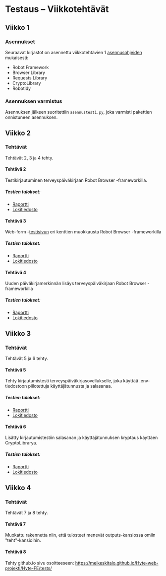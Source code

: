 # Testaus – Viikkotehtävät

## Viikko 1

### Asennukset

Seuraavat kirjastot on asennettu viikkotehtävien 1 
[asennusohjeiden](https://github.com/sakluk/projekti-terveyssovelluksen-kehitys/blob/main/ohjeet_testaus/01_asennukset.md) mukaisesti:

- Robot Framework  
- Browser Library  
- Requests Library  
- CryptoLibrary  
- Robotidy  

### Asennuksen varmistus

Asennuksen jälkeen suoritettiin `asennustesti.py`, joka varmisti pakettien onnistuneen asennuksen.

## Viikko 2

### Tehtävät

Tehtävät 2, 3 ja 4 tehty.

#### Tehtävä 2

Testikirjautuminen terveyspäiväkirjaan Robot Browser -frameworkilla.

##### Testien tulokset:

- [Raportti](frontend/outputs/teht2_output/report.html)
- [Lokitiedosto](frontend/outputs/teht2_output/log.html)

#### Tehtävä 3

Web-form -[testisivun](https://www.selenium.dev/selenium/web/web-form.html) eri kenttien muokkausta Robot Browser -frameworkilla

##### Testien tulokset:

- [Raportti](frontend/outputs/teht3_output/report.html)
- [Lokitiedosto](frontend/outputs/teht3_output/log.html)

#### Tehtävä 4

Uuden päiväkirjamerkinnän lisäys terveyspäiväkirjaan Robot Browser -frameworkilla

##### Testien tulokset:

- [Raportti](frontend/outputs/teht4_output/report.html)
- [Lokitiedosto](frontend/outputs/teht4_output/log.html)

## Viikko 3

### Tehtävät

Tehtävät 5 ja 6 tehty.

#### Tehtävä 5

Tehty kirjautumistesti terveyspäiväkirjasovellukselle, joka käyttää .env-tiedostoon piilotettuja
käyttäjätunnusta ja salasanaa.

##### Testien tulokset:

- [Raportti](frontend/outputs/teht5_output/report.html)
- [Lokitiedosto](frontend/outputs/teht5_output/log.html)

#### Tehtävä 6

Lisätty kirjautumistestiin salasanan ja käyttäjätunnuksen kryptaus käyttäen CryptoLibrarya.

##### Testien tulokset:

- [Raportti](frontend/outputs/teht6_output/report.html)
- [Lokitiedosto](frontend/outputs/teht6_output/log.html)

## Viikko 4

### Tehtävät

Tehtävät 7 ja 8 tehty.

#### Tehtävä 7

Muokattu rakennetta niin, että tulosteet menevät outputs-kansiossa omiin "teht"-kansioihin.

#### Tehtävä 8

Tehty github.io sivu osoitteeseen: https://meikeskitalo.github.io/Hyte-web-projekti/Hyte-FE/tests/